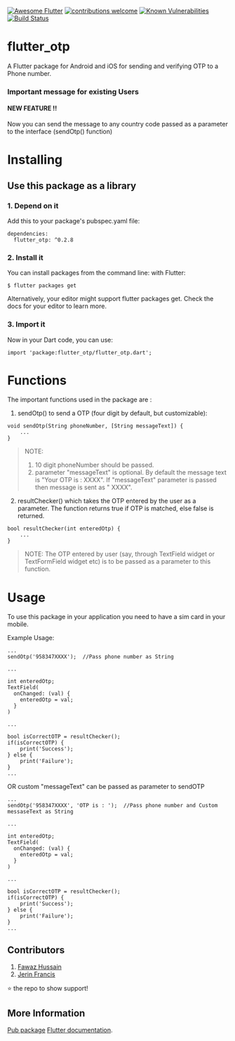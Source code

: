 [![Awesome Flutter](https://img.shields.io/badge/Awesome-Flutter-blue.svg?longCache=true&style=flat-square)](https://github.com/Solido/awesome-flutter)
[![contributions welcome](https://img.shields.io/badge/contributions-welcome-brightgreen.svg?style=flat)](https://github.com/dwyl/esta/issues)
[![Known Vulnerabilities](https://snyk.io/test/github/dwyl/hapi-auth-jwt2/badge.svg?targetFile=package.json)](https://snyk.io/test/github/dwyl/hapi-auth-jwt2?targetFile=package.json)
[![Build Status](https://travis-ci.org/dwyl/esta.svg?branch=master)](https://travis-ci.org/dwyl/esta)

# flutter_otp

A Flutter package for Android and iOS for sending and verifying OTP to a Phone number.

### Important message for existing Users
#### NEW FEATURE !!

Now you can send the message to any country code passed as a parameter to the interface (sendOtp() function)

# Installing
## Use this package as a library
### 1. Depend on it
Add this to your package's pubspec.yaml file:
```
dependencies:
  flutter_otp: ^0.2.8
```
### 2. Install it
You can install packages from the command line:
with Flutter:
```
$ flutter packages get
```
Alternatively, your editor might support flutter packages get. Check the docs for your editor to learn more.

### 3. Import it
Now in your Dart code, you can use:
```
import 'package:flutter_otp/flutter_otp.dart';
```

# Functions

The important functions used in the package are : 

1. sendOtp() to send a OTP (four digit by default, but customizable): 

``` 
void sendOtp(String phoneNumber, [String messageText]) {
    ...        
}
```

>NOTE:
> 1. 10 digit phoneNumber should be passed.
> 2. parameter "messageText" is optional. By default the message text is "Your OTP is : XXXX". If "messageText" parameter is passed then message is sent as "<messageText> XXXX".

2. resultChecker() which takes the OTP entered by the user as a parameter. The function returns true if OTP is matched, else false is returned.

``` 
bool resultChecker(int enteredOtp) {
    ...
} 
```

>NOTE: The OTP entered by user (say, through TextField widget or TextFormField widget etc) is to be passed as a parameter to this function.

# Usage

To use this package in your application you need to have a sim card in your mobile.

Example Usage:

```
...
sendOtp('958347XXXX');  //Pass phone number as String

...

int enteredOtp;
TextField(
  onChanged: (val) {
    enteredOtp = val;    
  }
)

...

bool isCorrectOTP = resultChecker();
if(isCorrectOTP) {
    print('Success');
} else {
    print('Failure');
}
...
```

OR custom "messageText" can be passed as parameter to sendOTP

```
...
sendOtp('958347XXXX', 'OTP is : ');  //Pass phone number and Custom messaseText as String

...

int enteredOtp;
TextField(
  onChanged: (val) {
    enteredOtp = val;    
  }
)

...

bool isCorrectOTP = resultChecker();
if(isCorrectOTP) {
    print('Success');
} else {
    print('Failure');
}
...
```

## Contributors
1. [Fawaz Hussain](https://github.com/fawazhussain)
2. [Jerin Francis](https://github.com/JerinFrancisA)


:star: the repo to show support!


## More Information
[Pub package](https://pub.dartlang.org/packages/flutter_otp)
[Flutter documentation](https://flutter.io/).
